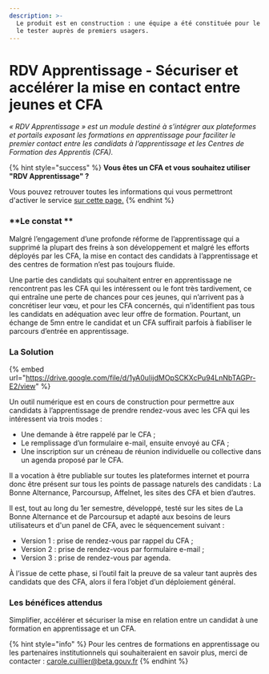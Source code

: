 ```yaml
---
description: >-
  Le produit est en construction : une équipe a été constituée pour le lancer et
  le tester auprès de premiers usagers.
---
```


# RDV Apprentissage - Sécuriser et accélérer la mise en contact entre jeunes et CFA

_« RDV Apprentissage » est un module destiné à s’intégrer aux plateformes et portails exposant les formations en apprentissage pour faciliter le premier contact entre les candidats à l’apprentissage et les Centres de Formation des Apprentis (CFA)._

{% hint style="success" %}
**Vous êtes un CFA et vous souhaitez utiliser "RDV Apprentissage" ?**&#x20;

Vous pouvez retrouver toutes les informations qui vous permettront d'activer le service [sur cette page.](https://mission-apprentissage.gitbook.io/general/les-services-en-devenir/prise-de-rendez-vous/vous-etes-un-cfa-et-vous-souhaitez-activer-le-service-mode-demploi)
{% endhint %}

### **Le constat **

Malgré l’engagement d’une profonde réforme de l’apprentissage qui a supprimé la plupart des freins à son développement et malgré les efforts déployés par les CFA, la mise en contact des candidats à l’apprentissage et des centres de formation n’est pas toujours fluide.&#x20;

Une partie des candidats qui souhaitent entrer en apprentissage ne rencontrent pas les CFA qui les intéressent ou le font très tardivement, ce qui entraîne une perte de chances pour ces jeunes, qui n’arrivent pas à concrétiser leur vœu, et pour les CFA concernés, qui n’identifient pas tous les candidats en adéquation avec leur offre de formation. Pourtant, un échange de 5mn entre le candidat et un CFA suffirait parfois à fiabiliser le parcours d’entrée en apprentissage.

### La Solution

{% embed url="https://drive.google.com/file/d/1yA0uIijdMOpSCKXcPu94LnNbTAGPr-E2/view" %}

Un outil numérique est en cours de construction pour permettre aux candidats à l’apprentissage de prendre rendez-vous avec les CFA qui les intéressent via trois modes :&#x20;

* Une demande à être rappelé par le CFA ;
* Le remplissage d’un formulaire e-mail, ensuite envoyé au CFA ;
* Une inscription sur un créneau de réunion individuelle ou collective dans un agenda proposé par le CFA.

Il a vocation à être publiable sur toutes les plateformes internet et pourra donc être présent sur tous les points de passage naturels des candidats : La Bonne Alternance, Parcoursup, Affelnet, les sites des CFA et bien d’autres.

Il est, tout au long du 1er semestre, développé, testé sur les sites de La Bonne Alternance et de Parcoursup et adapté aux besoins de leurs utilisateurs et d'un panel de CFA, avec le séquencement suivant :&#x20;

* Version 1 : prise de rendez-vous par rappel du CFA ;
* Version 2 : prise de rendez-vous par formulaire e-mail ;&#x20;
* Version 3 : prise de rendez-vous par agenda.

À l’issue de cette phase, si l’outil fait la preuve de sa valeur tant auprès des candidats que des CFA, alors il fera l’objet d’un déploiement général.

### Les bénéfices attendus

Simplifier, accélérer et sécuriser la mise en relation entre un candidat à une formation en apprentissage et un CFA.

{% hint style="info" %}
&#x20;Pour les centres de formations en apprentissage ou les partenaires institutionnels qui souhaiteraient en savoir plus, merci de contacter : [carole.cuillier@beta.gouv.fr](mailto:carole.cuillier@beta.gouv.fr)
{% endhint %}
